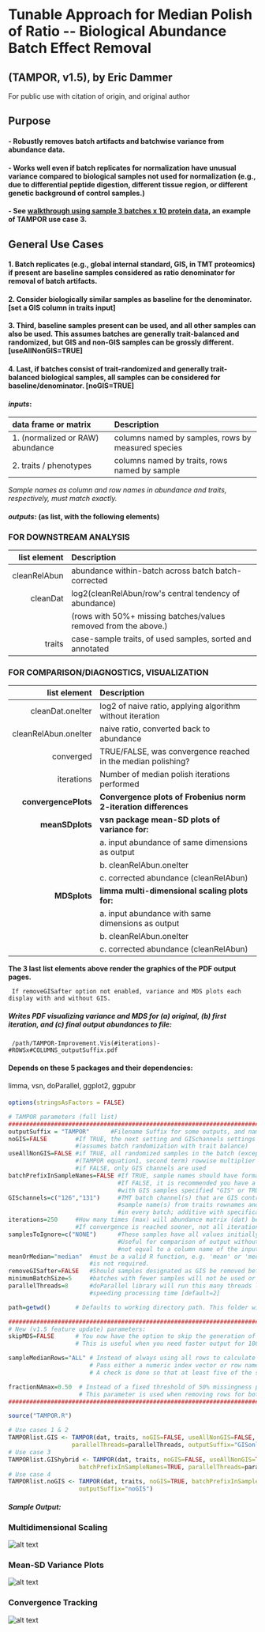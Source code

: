 # Tunable Approach for Median Polish of Ratio -- Biological Abundance Batch Effect Removal
## (TAMPOR, v1.5), by Eric Dammer
For public use with citation of origin, and original author
####
## Purpose
####
#### - Robustly removes batch artifacts and batchwise variance from abundance data.
#### - Works well even if batch replicates for normalization have unusual variance compared to biological samples not used for normalization (e.g., due to differential peptide digestion, different tissue region, or different genetic background of control samples.)
#### - See <A href="https://github.com/edammer/TAMPOR/blob/master/walkthrough.md">walkthrough using sample 3 batches x 10 protein data</a>, an example of TAMPOR use case 3.
####
## General Use Cases
####
#### 1. Batch replicates (e.g., global internal standard, GIS, in TMT proteomics) if present are baseline samples considered as ratio denominator for removal of batch artifacts.
#### 2. Consider biologically similar samples as baseline for the denominator.    [set a GIS column in traits input]
#### 3. Third, baseline samples present can be used, and all other samples can also be used. This assumes batches are generally trait-balanced and randomized, but GIS and non-GIS samples can be grossly different.    [useAllNonGIS=TRUE]
#### 4. Last, if batches consist of trait-randomized and generally trait-balanced biological samples, all samples can be considered for baseline/denominator.    [noGIS=TRUE]
####
####
####  **_inputs_**: 
| data frame or matrix              | Description                                       |
|:----------------------------------|:--------------------------------------------------|
| 1. (normalized or RAW) abundance  | columns named by samples, rows by measured species|
| 2. traits / phenotypes            | columns named by traits, rows named by sample     |

 *Sample names as column and row names in abundance and traits, respectively, must match exactly.*
####
####  **_outputs_**:  (as list, with the following elements)
####
### FOR DOWNSTREAM ANALYSIS
| list element | Description|
| ------------:|:-----------|
| cleanRelAbun | abundance within-batch across batch batch-corrected|
|     cleanDat | log2(cleanRelAbun/row's central tendency of abundance) |
|              | (rows with 50%+ missing batches/values removed from the above.)|
|       traits | case-sample traits, of used samples, sorted and annotated |
####
### FOR COMPARISON/DIAGNOSTICS, VISUALIZATION
|        list element      | Description|
|     --------------------:|:-----------|
|     cleanDat.oneIter     | log2 of naive ratio, applying algorithm without iteration      |
|     cleanRelAbun.oneIter | naive ratio, converted back to abundance                       |
|     converged            | TRUE/FALSE, was convergence reached in the median polishing?   |
|     iterations           | Number of median polish iterations performed                   |
|     **convergencePlots** | **Convergence plots of Frobenius norm 2-iteration differences**|
|     **meanSDplots**      | **vsn package mean-SD plots of variance for:**                 |
|                          |   a. input abundance of same dimensions as output              |
|                          |   b. cleanRelAbun.oneIter                                      |
|                          |   c. corrected abundance (cleanRelAbun)                        |
|     **MDSplots**         | **limma multi-dimensional scaling plots for:**                 |
|                          |   a. input abundance with same dimensions as output            |
|                          |   b. cleanRelAbun.oneIter                                      |
|                          |   c. corrected abundance (cleanRelAbun)                        |

**The 3 last list elements above render the graphics of the PDF output pages.**

     If removeGISafter option not enabled, variance and MDS plots each display with and without GIS.

##### Writes PDF visualizing variance and MDS for (a) original, (b) first iteration, and (c) final output abundances to file:
     /path/TAMPOR-Improvement.Vis(#iterations)-#ROWSx#COLUMNS_outputSuffix.pdf
     
####
#### Depends on these 5 packages and their dependencies:
 limma, vsn, doParallel, ggplot2, ggpubr
####
```R
options(stringsAsFactors = FALSE)

# TAMPOR parameters (full list)
#####################################################################################
outputSuffix = "TAMPOR"      #Filename Suffix for some outputs, and name of automatically created subfolder for output
noGIS=FALSE        #If TRUE, the next setting and GISchannels settings are ignored, and all samples in each batch are taken as GIS
                   #(assumes batch randomization with trait balance)
useAllNonGIS=FALSE #if TRUE, all randomized samples in the batch (except any that are GIS) are used for step 1b
                   #(TAMPOR equation1, second term) rowwise multiplier calculation
                   #if FALSE, only GIS channels are used
batchPrefixInSampleNames=FALSE #If TRUE, sample names should have format "batch.channel.(...)"
                               #If FALSE, it is recommended you have a GIS column in traits provided,
                               #with GIS samples specified "GIS" or TRUE and other samples NA
GISchannels=c("126","131")     #TMT batch channel(s) that are GIS controls in every batch where they appear, or full unique
                               #sample name(s) from traits rownames and abundance column names. At least one should be present
                               #in every batch; additive with specification of GIS samples in provided traits GIS column.
iterations=250     #How many times (max) will abundance matrix (dat) be subjected to 2-way table median polish?
                   #If convergence is reached sooner, not all iterations will be run.
samplesToIgnore=c("NONE")      #These samples have all values initially set to NA, & are removed from matrices used for visualization.
                               #Useful for comparison of output without known outliers to prior output. If none, specify any string
                               #not equal to a column name of the inputAbundanceCSV; E.g. "NONE"
meanOrMedian="median"  #must be a valid R function, e.g. 'mean' or 'median'; median is recommended unless robustness to outliers
                       #is not required.
removeGISafter=FALSE   #Should samples designated as GIS be removed before visualization of variance and MDS?
minimumBatchSize=5     #batches with fewer samples will not be used or kept in data for batch variance removal [default=5]
parallelThreads=8      #doParallel library will run this many threads locally to split steps 1a and 1b batchwise calculations,
                       #speeding processing time [default=2]

path=getwd()       # Defaults to working directory path. This folder will contain output PDF of visualizations.

###################################################################################
# New (v1.5 feature update) parameters:
skipMDS=FALSE      # You now have the option to skip the generation of MDS plots by setting skipMDS = TRUE.
                   # This is useful when you need faster output for 1000s of samples, or when transposed TAMPOR has more columns than rows, which would cause MDS plotting to fail and abort output.

sampleMedianRows="ALL" # Instead of always using all rows to calculate sample-level medians (for the column‐normalization step), you can now restrict the calculation to a specified subset of rows within each column.
                       # Pass either a numeric index vector or row names; if set to "ALL", the function behaves as before.
                       # A check is done so that at least five of the specified rows survive missingness filtering before proceeding.

fractionNAmax=0.50  # Instead of a fixed threshold of 50% missingness per row, this parameter allows you to define the maximum allowed fraction of missing values in a row.
                    # This parameter is used when removing rows for both the unnormalized and normalized log₂ ratio data.
#####################################################################################

source("TAMPOR.R")

# Use cases 1 & 2
TAMPORlist.GIS <- TAMPOR(dat, traits, noGIS=FALSE, useAllNonGIS=FALSE, GISchannels=c("126","131"),
                  parallelThreads=parallelThreads, outputSuffix="GISonly")
# Use case 3
TAMPORlist.GIShybrid <- TAMPOR(dat, traits, noGIS=FALSE, useAllNonGIS=TRUE,GISchannels=c("126","131"),
                    batchPrefixInSampleNames=TRUE, parallelThreads=parallelThreads, outputSuffix="GIShybrid")
# Use case 4
TAMPORlist.noGIS <- TAMPOR(dat, traits, noGIS=TRUE, batchPrefixInSampleNames=TRUE, parallelThreads=parallelThreads,
                    outputSuffix="noGIS")
```
####
####  **_Sample Output:_**
### Multidimensional Scaling
![alt text](https://github.com/edammer/TAMPOR/blob/master/MDS50batchTMT.jpg "MDS improvement of 50 batch TMT proteomics data")
####
### Mean-SD Variance Plots
![alt text](https://github.com/edammer/TAMPOR/blob/master/meanSD50batchTMT.jpg "Variance removal visualized for same 50 batch TMT proteomics data")
####
### Convergence Tracking
![alt text](https://github.com/edammer/TAMPOR/blob/master/convergence50batchTMT.jpg "Convergence tracked for same 50 batch TMT brain proteome.")
####
